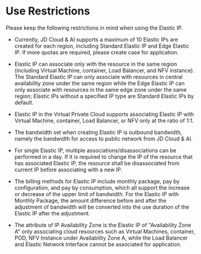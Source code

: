 # Use Restrictions

Please keep the following restrictions in mind when using the Elastic IP.

- Currently, JD Cloud & AI supports a maximum of 10 Elastic IPs are created for each region, including Standard Elastic IP and Edge Elastic IP. If more quotas are required, please create case for application.

- Elastic IP can associate only with the resource in the same region (including Virtual Machine, container, Load Balancer, and NFV instance). The Standard Elastic IP can only associate with resources in central availability zone under the same region while the Edge Elastic IP can only associate with resources in the same edge zone under the same region; Elastic IPs without a specified IP type are Standard Elastic IPs by default.

- Elastic IP in the Virtual Private Cloud supports associating Elastic IP with Virtual Machine, container, Load Balancer, or NFV only at the ratio of 1:1.

- The bandwidth set when creating Elastic IP is outbound bandwidth, namely the bandwidth for access to public network from JD Cloud & AI.

- For single Elastic IP, multiple associations/disassociations can be performed in a day. If it is required to change the IP of the resource that has associated Elastic IP, the resource shall be disassociated from current IP before associating with a new IP.

- The billing methods for Elastic IP include monthly package, pay by configuration, and pay by consumption, which all support the increase or decrease of the upper limit of bandwidth. For the Elastic IP with Monthly Package, the amount difference before and after the adjustment of bandwidth will be converted into the use duration of the Elastic IP after the adjustment.

- The attribute of IP Availability Zone is the Elastic IP of "Availability Zone A" only associating cloud resources such as Virtual Machines, container, POD, NFV Instance under Availability Zone A, while the Load Balancer and Elastic Network Interface cannot be associated for application.

